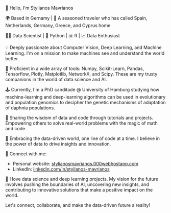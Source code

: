 👋 Hello, I'm Stylianos Mavrianos

🌍 Based in Gernamy | 🌄 A seasoned traveler who has called Spain, Netherlands, Germany, Greece, and Cyprus home

👨‍💻 Data Scientist | 🐍 Python | 📊 R | 📈 Data Enthusiast

💡 Deeply passionate about Computer Vision, Deep Learning, and Machine Learning. I'm on a mission to make machines see and understand the world better.

🌟 Proficient in a wide array of tools: Numpy, Scikit-Learn, Pandas, Tensorflow, Plotly, Matplotlib, NetworkX, and Scipy. These are my trusty companions in the world of data science and AI.

🕹️ Currently, I'm a PhD canditade @ University of Hamburg studying how machine-learning and deep-learning algorithms can be used in evolutionary and population genomics to decipher the genetic mechanisms of adaptation of daphnia populations.

📘 Sharing the wisdom of data and code through tutorials and projects. Empowering others to solve real-world problems with the magic of math and code.

🤖 Embracing the data-driven world, one line of code at a time. I believe in the power of data to drive insights and innovation.

🔗 Connect with me:
   - Personal website: [stylianosmavrianos.000webhostapp.com](https://stylianosmavrianos.000webhostapp.com/)
   - LinkedIn: [linkedin.com/in/stylianos-mavrianos](https://www.linkedin.com/in/stylianos-mavrianos)

🚀 I love data science and deep learning projects. My vision for the future involves pushing the boundaries of AI, uncovering new insights, and contributing to innovative solutions that make a positive impact on the world.

Let's connect, collaborate, and make the data-driven future a reality!

